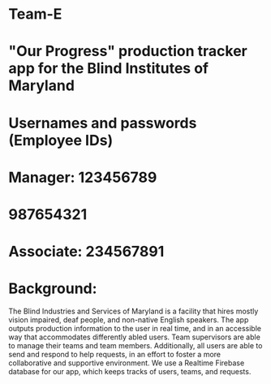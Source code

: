 # Team-E
# "Our Progress" production tracker app for the Blind Institutes of Maryland
#
# Usernames and passwords (Employee IDs)
# Manager: 123456789
#           987654321
# Associate: 234567891
# Background:
The Blind Industries and Services of Maryland is a facility that hires mostly vision impaired, deaf
people, and non-native English speakers. The app outputs production information to the user in real
time, and in an accessible way that accommodates differently abled users.
Team supervisors are able to manage their teams and team members. Additionally, all users are able 
to send and respond to help requests, in an effort to foster a more collaborative and supportive 
environment.
We use a Realtime Firebase database for our app, which keeps tracks of users, teams, and requests.
